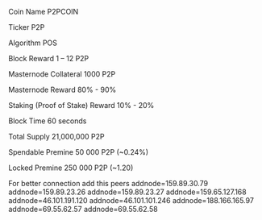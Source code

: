 Coin Name	 P2PCOIN

Ticker	 P2P

Algorithm	 POS

Block Reward	 1 – 12 P2P

Masternode Collateral	 1000 P2P

Masternode Reward	 80% - 90%

Staking (Proof of Stake) Reward	 10% - 20%

Block Time	 60 seconds

Total Supply 	21,000,000 P2P

Spendable Premine	50 000 P2P (~0.24%)

Locked Premine	250 000 P2P (~1.20)

For better connection add this peers
addnode=159.89.30.79
addnode=159.89.23.26
addnode=159.89.23.27
addnode=159.65.127.168
addnode=46.101.191.120
addnode=46.101.101.246
addnode=188.166.165.97
addnode=69.55.62.57
addnode=69.55.62.58
